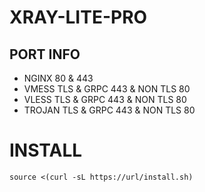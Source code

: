 # XRAY-LITE-PRO

## PORT INFO
* NGINX 80 & 443
* VMESS TLS & GRPC 443 & NON TLS 80
* VLESS TLS & GRPC 443 & NON TLS 80
* TROJAN TLS & GRPC 443 & NON TLS 80

# INSTALL
<pre><code>source <(curl -sL https://url/install.sh)</code></pre>
